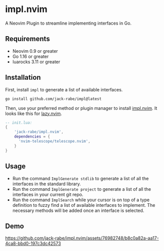 # impl.nvim

A Neovim Plugin to streamline implementing interfaces in Go.

## Requirements
- Neovim 0.9 or greater
- Go 1.16 or greater
- luarocks 3.11 or greater

## Installation

First, install `impl` to generate a list of available interfaces.

```
go install github.com/jack-rabe/impl@latest
```

Then, use your preferred method or plugin manager to install [impl.nvim](https://github.com/jack-rabe/impl.nvim/).
It looks like this for [lazy.nvim](https://github.com/folke/lazy.nvim).

```lua
-- init.lua:
{
    'jack-rabe/impl.nvim',
    dependencies = {
      'nvim-telescope/telescope.nvim',
    }
}
```

## Usage
- Run the command `ImplGenerate stdlib` to generate a list of all the interfaces in the standard library.
- Run the command `ImplGenerate project` to generate a list of all the interfaces in your current git repo.
- Run the command `ImplSearch` while your cursor is on top of a type definition to fuzzy find a list of available interfaces to implement. The necessary methods will be added once an interface is selected.

## Demo

https://github.com/jack-rabe/impl.nvim/assets/76982748/b8c0a82a-aa17-4ca8-bbd0-197c3dc42573
